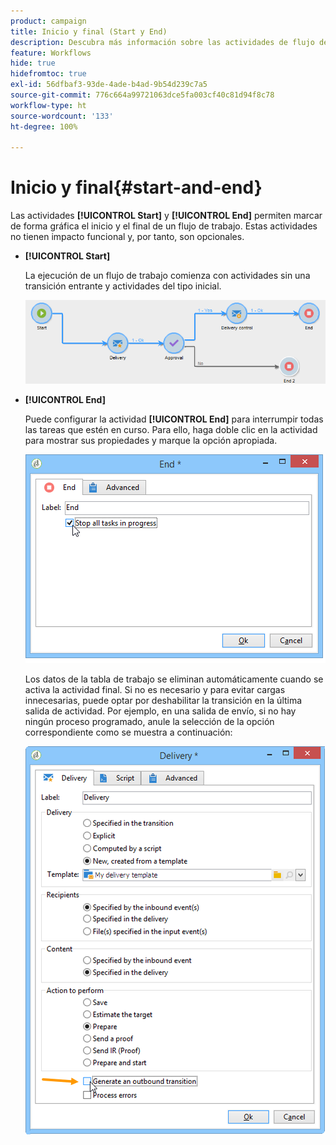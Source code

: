 ```yaml
---
product: campaign
title: Inicio y final (Start y End)
description: Descubra más información sobre las actividades de flujo de trabajo de Inicio y final (Start y End)
feature: Workflows
hide: true
hidefromtoc: true
exl-id: 56dfbaf3-93de-4ade-b4ad-9b54d239c7a5
source-git-commit: 776c664a99721063dce5fa003cf40c81d94f8c78
workflow-type: ht
source-wordcount: '133'
ht-degree: 100%

---
```


# Inicio y final{#start-and-end}



Las actividades **[!UICONTROL Start]** y **[!UICONTROL End]** permiten marcar de forma gráfica el inicio y el final de un flujo de trabajo. Estas actividades no tienen impacto funcional y, por tanto, son opcionales.

* **[!UICONTROL Start]**

  La ejecución de un flujo de trabajo comienza con actividades sin una transición entrante y actividades del tipo inicial.

  ![](assets/s_user_segmentation_start_stop.png)

* **[!UICONTROL End]**

  Puede configurar la actividad **[!UICONTROL End]** para interrumpir todas las tareas que estén en curso. Para ello, haga doble clic en la actividad para mostrar sus propiedades y marque la opción apropiada.

  ![](assets/s_user_segmentation_end.png)

  Los datos de la tabla de trabajo se eliminan automáticamente cuando se activa la actividad final. Si no es necesario y para evitar cargas innecesarias, puede optar por deshabilitar la transición en la última salida de actividad. Por ejemplo, en una salida de envío, si no hay ningún proceso programado, anule la selección de la opción correspondiente como se muestra a continuación:

  ![](assets/s_advuser_delivery_option_no_output.png)
